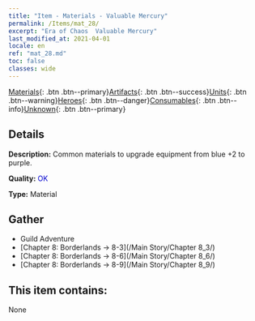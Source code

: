 ```yaml
---
title: "Item - Materials - Valuable Mercury"
permalink: /Items/mat_28/
excerpt: "Era of Chaos  Valuable Mercury"
last_modified_at: 2021-04-01
locale: en
ref: "mat_28.md"
toc: false
classes: wide
---
```

 [Materials](/Items/){: .btn .btn--primary}[Artifacts](/Items/Artifacts/){: .btn .btn--success}[Units](/Items/Units/){: .btn .btn--warning}[Heroes](/Items/Heroes/){: .btn .btn--danger}[Consumables](/Items/Consumables/){: .btn .btn--info}[Unknown](/Items/Unknown/){: .btn .btn--primary}

## Details
 **Description:** Common materials to upgrade equipment from blue +2 to purple.

 **Quality:** <span style="color: #0000CD">OK</span>

 **Type:** Material

## Gather

*    Guild Adventure 
*    [Chapter 8: Borderlands -> 8-3](/Main Story/Chapter 8_3/) 
*    [Chapter 8: Borderlands -> 8-6](/Main Story/Chapter 8_6/) 
*    [Chapter 8: Borderlands -> 8-9](/Main Story/Chapter 8_9/) 

## This item contains:

  None

